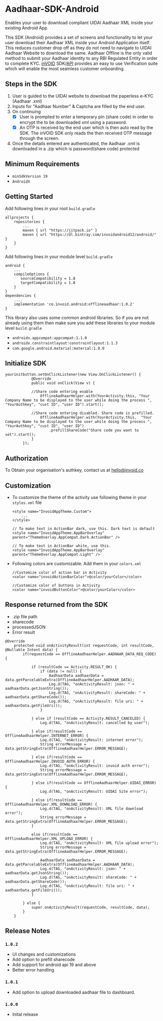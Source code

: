 # Aadhaar-SDK-Android
Enables your user to download compliant UIDAI Aadhaar XML inside your existing Android App

This SDK (Android) provides a set of screens and functionality to let your user download their Aadhaar XML inside your Android Application itself. This reduces customer drop off as they do not need to navigate to UIDAI Aadhaar Website to download the same.
Aadhaar Offline is the only valid method to submit your Aadhaar identity to any RBI Regulated Entity in order to complete KYC. [inVOID](https://www.invoid.co) SDK/[API](https://api.invoid.co) provides an easy to use Verification suite which will enable the most seamless customer onboarding.

## Steps in the SDK
1. User is guided to the UIDAI website to download the paperless e-KYC (Aadhaar .xml)
2. Inputs for "Aadhaar Number" & Captcha are filled by the end user.
3. On continuing
    - [x] User is prompted to enter a temporary pin (share code) in order to encrypt the to be downloaded xml using a password.
    - [x] An OTP is received by the end user which is then auto read by the SDK. The inVOID SDK only reads the then received OTP message through the screen.
4. Once the details entered are authenticated, the Aadhaar .xml is downloaded in a .zip which is password(share code) protected

## Minimum Requirements
- `minSdkVersion 19` 
- `AndroidX`

## Getting Started

Add following lines in your root ```build.gradle```
```
allprojects {
    repositories {
        ...
        maven { url "https://jitpack.io" }
        maven { url "https://dl.bintray.com/invoidandroid12/android/" }
    }
}
```

Add following lines in your module level ```build.gradle```
```
android {
    ...
    compileOptions {
       sourceCompatibility = 1.8
       targetCompatibility = 1.8
    }
}
dependencies {
    ....
    implementation 'co.invoid.android:offlineaadhaar:1.0.2'
}
```

This library also uses some common android libraries. So if you are not already using them then make sure you add these libraries to your module level `build.gradle`
- `androidx.appcompat:appcompat:1.1.0`
- `androidx.constraintlayout:constraintlayout:1.1.3`
- `com.google.android.material:material:1.0.0`


## Initialize SDK

```
yourinitbutton.setOnClickListener(new View.OnClickListener() {
            @Override
            public void onClick(View v) {
            
            //Share code entering enable
                OfflineAadhaarHelper.with(YourActivity.this, "Your Company Name to be displayed to the user while doing the process ", "YourAuthkey", "cust ID", "user ID").start();
                
            //Share code entering disabled. Share code is prefilled.    
                OfflineAadhaarHelper.with(YourActivity.this,  "Your Company Name to be displayed to the user while doing the process ", "YourAuthkey", "cust ID", "user ID")
                    .prefillShareCode("Share code you want to set").start();
            }
        });
```

## Authorization 
To Obtain your organisation's authkey, contact us at hello@invoid.co

## Customization 
- To customize the theme of the activity use following theme in your `styles.xml` file
    ```
    <style name="InvoidAppTheme.Custom">
        ...
    </style>
    
    // To make text in ActionBar dark, use this. Dark text is default
    <style name="InvoidAppTheme.AppBarOverlay" parent="ThemeOverlay.AppCompat.Dark.ActionBar" />
    
    // To make text in ActionBar white, use this. 
    <style name="InvoidAppTheme.AppBarOverlay" parent="ThemeOverlay.AppCompat.Light" />
    ```   
- Following colors are customizable. Add them in your `colors.xml`  
    ```
    //Customize color of action bar in Activity
    <color name="invoidActionBarColor">@color/yourColor</color> 
    
    //Customize color of buttons in Activity
    <color name="invoidButtonColor">@color/yourColor</color> 
    ```

## Response returned from the SDK
- .zip file path
- sharecode
- processedJSON
- Error result

```
@Override
    protected void onActivityResult(int requestCode, int resultCode, @Nullable Intent data) {
        if(requestCode == OfflineAadhaarHelper.AADHAAR_DATA_REQ_CODE) {
        
            if (resultCode == Activity.RESULT_OK) {
                if (data != null) {
                    AadhaarData aadhaarData = data.getParcelableExtra(OfflineAadhaarHelper.AADHAAR_DATA);
                    Log.d(TAG, "onActivityResult: json: " + aadhaarData.getJsonString());
                    Log.d(TAG, "onActivityResult: shareCode: " + aadhaarData.getShareCode());
                    Log.d(TAG, "onActivityResult: file uri: " + aadhaarData.getFileUri());
                }

            } else if (resultCode == Activity.RESULT_CANCELED) {
                Log.d(TAG, "onActivityResult: cancelled by user");

            } else if(resultCode == OfflineAadhaarHelper.INTERNET_ERROR) {
                Log.d(TAG, "onActivityResult: internet error");
                String errorMessage = data.getStringExtra(OfflineAadhaarHelper.ERROR_MESSAGE);

            } else if(resultCode == OfflineAadhaarHelper.INVOID_AUTH_ERROR) {
                Log.d(TAG, "onActivityResult: invoid auth error");
                String errorMessage = data.getStringExtra(OfflineAadhaarHelper.ERROR_MESSAGE);

            } else if(resultCode == OfflineAadhaarHelper.UIDAI_ERROR) {
                Log.d(TAG, "onActivityResult: UIDAI Site error");

            } else if(resultCode == OfflineAadhaarHelper.XML_DOWNLOAD_ERROR) {
                Log.d(TAG, "onActivityResult: XML file download error");
                String errorMessage = data.getStringExtra(OfflineAadhaarHelper.ERROR_MESSAGE);
            }

            else if(resultCode == OfflineAadhaarHelper.XML_UPLOAD_ERROR) {
                Log.d(TAG, "onActivityResult: XML file upload error");
                String errorMessage = data.getStringExtra(OfflineAadhaarHelper.ERROR_MESSAGE);

                AadhaarData aadhaarData = data.getParcelableExtra(OfflineAadhaarHelper.AADHAAR_DATA);
                Log.d(TAG, "onActivityResult: json: " + aadhaarData.getJsonString());
                Log.d(TAG, "onActivityResult: shareCode: " + aadhaarData.getShareCode());
                Log.d(TAG, "onActivityResult: file uri: " + aadhaarData.getFileUri());
            }
        
        } else {
            super.onActivityResult(requestCode, resultCode, data);
        }
    }
```
## Release Notes

### `1.0.2`
- UI changes and customizations
- Add option to prefill sharecode
- Add support for android api 19 and above
- Better error handling

### `1.0.1`
- Add option to upload downloaded aadhaar file to dashboard.

### `1.0.0`
- Inital release
